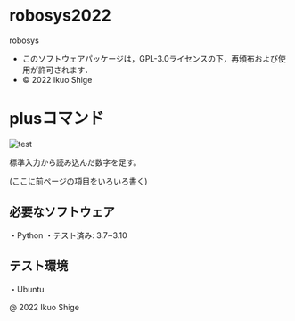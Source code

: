 # robosys2022
robosys

* このソフトウェアパッケージは，GPL-3.0ライセンスの下，再頒布および使用が許可されます．
* © 2022 Ikuo Shige

# plusコマンド
![test](https://github.com/IkuoShige/robosys2022/actions/workflows/test.yml/badge.svg)

標準入力から読み込んだ数字を足す。

(ここに前ページの項目をいろいろ書く)

## 必要なソフトウェア
・Python
    ・テスト済み: 3.7~3.10

## テスト環境
・Ubuntu

@ 2022 Ikuo Shige
